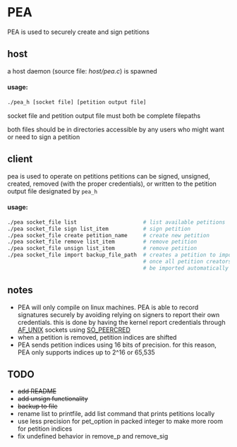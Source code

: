 # PEA

PEA is used to securely create and sign petitions

## host
a host daemon (source file: _host/pea.c_) is spawned
#### usage:
```sh
./pea_h [socket file] [petition output file]
```
socket file and petition output file must both be complete filepaths

both files should be in directories accessible by any users who might want or need to sign a petition

## client
pea is used to operate on petitions
petitions can be signed, unsigned, created, removed (with the proper credentials), or written to the petition output file designated by `pea_h`

#### usage:
```sh
./pea socket_file list                     # list available petitions
./pea socket_file sign list_item           # sign petition
./pea socket_file create petition_name     # create new petition
./pea socket_file remove list_item         # remove petition
./pea socket_file unsign list_item         # remove petition
./pea socket_file import backup_file_path  # creates a petition to import petitions and signatures from backup file
                                           # once all petition creators from backup file have signed, petitions will
                                           # be imported automatically
```

## notes
* PEA will only compile on linux machines. PEA is able to record signatures securely by avoiding relying on signers to report their own credentials. this is done by having the kernel report credentials through [AF_UNIX](https://linux.die.net/man/7/unix) sockets using [SO_PEERCRED](https://linux.die.net/man/7/socket)
* when a petition is removed, petition indices are shifted
* PEA sends petition indices using 16 bits of precision. for this reason, PEA only supports indices up to 2^16 or 65,535

## TODO
* ~~add README~~
* ~~add unsign functionality~~
* ~~backup to file~~
* rename list to printfile, add list command that prints petitions locally
* use less precision for pet_option in packed integer to make more room for petition indices
* fix undefined behavior in remove_p and remove_sig
